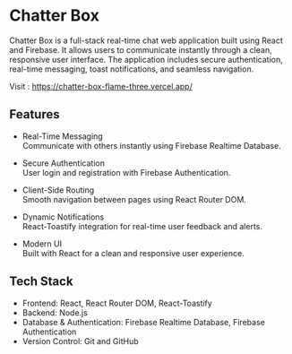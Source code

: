 Chatter Box
===========

Chatter Box is a full-stack real-time chat web application built using React and Firebase. It allows users to communicate instantly through a clean, responsive user interface. The application includes secure authentication, real-time messaging, toast notifications, and seamless navigation.

Visit : https://chatter-box-flame-three.vercel.app/


Features
--------

- Real-Time Messaging  
  Communicate with others instantly using Firebase Realtime Database.

- Secure Authentication  
  User login and registration with Firebase Authentication.

- Client-Side Routing  
  Smooth navigation between pages using React Router DOM.

- Dynamic Notifications  
  React-Toastify integration for real-time user feedback and alerts.

- Modern UI  
  Built with React for a clean and responsive user experience.

Tech Stack
----------

- Frontend: React, React Router DOM, React-Toastify  
- Backend: Node.js  
- Database & Authentication: Firebase Realtime Database, Firebase Authentication  
- Version Control: Git and GitHub

